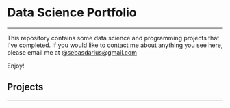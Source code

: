 # Data Science Portfolio
---

This repository contains some data science and programming projects that I've completed. If you would like to contact me about anything you see here, please email me at [@sebasdarius@gmail.com](mailto:sebasdarius@gmail.com)

Enjoy!

## Projects
---
